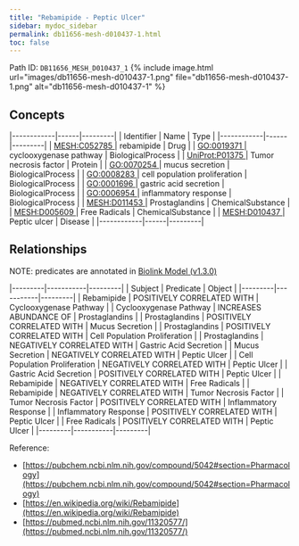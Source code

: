 ```yaml
---
title: "Rebamipide - Peptic Ulcer"
sidebar: mydoc_sidebar
permalink: db11656-mesh-d010437-1.html
toc: false 
---
```



Path ID: `DB11656_MESH_D010437_1`
{% include image.html url="images/db11656-mesh-d010437-1.png" file="db11656-mesh-d010437-1.png" alt="db11656-mesh-d010437-1" %}

## Concepts

|------------|------|---------|
| Identifier | Name | Type    |
|------------|------|---------|
| <a href="https://identifiers.org/MESH:C052785">MESH:C052785 </a> | rebamipide | Drug |
| <a href="https://identifiers.org/GO:0019371">GO:0019371 </a> | cyclooxygenase pathway | BiologicalProcess |
| <a href="https://identifiers.org/UniProt:P01375">UniProt:P01375 </a> | Tumor necrosis factor | Protein |
| <a href="https://identifiers.org/GO:0070254">GO:0070254 </a> | mucus secretion | BiologicalProcess |
| <a href="https://identifiers.org/GO:0008283">GO:0008283 </a> | cell population proliferation | BiologicalProcess |
| <a href="https://identifiers.org/GO:0001696">GO:0001696 </a> | gastric acid secretion | BiologicalProcess |
| <a href="https://identifiers.org/GO:0006954">GO:0006954 </a> | inflammatory response | BiologicalProcess |
| <a href="https://identifiers.org/MESH:D011453">MESH:D011453 </a> | Prostaglandins | ChemicalSubstance |
| <a href="https://identifiers.org/MESH:D005609">MESH:D005609 </a> | Free Radicals | ChemicalSubstance |
| <a href="https://identifiers.org/MESH:D010437">MESH:D010437 </a> | Peptic ulcer | Disease |
|------------|------|---------|

## Relationships


NOTE: predicates are annotated in <a href="https://github.com/biolink/biolink-model/releases/tag/v1.3.0">Biolink Model (v1.3.0)</a>

|---------|-----------|---------|
| Subject | Predicate | Object  |
|---------|-----------|---------|
| Rebamipide | POSITIVELY CORRELATED WITH | Cyclooxygenase Pathway |
| Cyclooxygenase Pathway | INCREASES ABUNDANCE OF | Prostaglandins |
| Prostaglandins | POSITIVELY CORRELATED WITH | Mucus Secretion |
| Prostaglandins | POSITIVELY CORRELATED WITH | Cell Population Proliferation |
| Prostaglandins | NEGATIVELY CORRELATED WITH | Gastric Acid Secretion |
| Mucus Secretion | NEGATIVELY CORRELATED WITH | Peptic Ulcer |
| Cell Population Proliferation | NEGATIVELY CORRELATED WITH | Peptic Ulcer |
| Gastric Acid Secretion | POSITIVELY CORRELATED WITH | Peptic Ulcer |
| Rebamipide | NEGATIVELY CORRELATED WITH | Free Radicals |
| Rebamipide | NEGATIVELY CORRELATED WITH | Tumor Necrosis Factor |
| Tumor Necrosis Factor | POSITIVELY CORRELATED WITH | Inflammatory Response |
| Inflammatory Response | POSITIVELY CORRELATED WITH | Peptic Ulcer |
| Free Radicals | POSITIVELY CORRELATED WITH | Peptic Ulcer |
|---------|-----------|---------|

Reference: 
  - [https://pubchem.ncbi.nlm.nih.gov/compound/5042#section=Pharmacology](https://pubchem.ncbi.nlm.nih.gov/compound/5042#section=Pharmacology)
  - [https://en.wikipedia.org/wiki/Rebamipide](https://en.wikipedia.org/wiki/Rebamipide)
  - [https://pubmed.ncbi.nlm.nih.gov/11320577/](https://pubmed.ncbi.nlm.nih.gov/11320577/)
